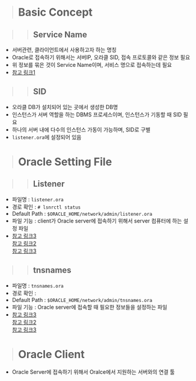 > # Basic Concept

>> ## Service Name

- 서버관련, 클라이언트에서 사용하고자 하는 명칭
- Oracle로 접속하기 위해서는 서버IP, 오라클 SID, 접속 프로토콜와 같은 정보 필요
- 위 정보를 묶은 것이 Service Name이며, 서비스 명으로 접속하는데 필요
- [참고 링크1](https://sk-christine.tistory.com/22)

>> ## SID

- 오라클 DB가 설치되어 있는 곳에서 생성한 DB명
- 인스턴스가 서버 역할을 하는 DBMS 프로세스이며, 인스턴스가 기동할 때 SID 필요
- 하나의 서버 내에 다수의 인스턴스 가동이 가능하며, SID로 구별
- `listener.ora`에 설정되어 있음

> # Oracle Setting File

>> ## Listener

- 파일명 : `listener.ora`
- 경로 확인 : `# lsnrctl status`
- Default Path : `$ORACLE_HOME/network/admin/listener.ora`
- 파일 기능 : client가 Oracle server에 접속하기 위해서 server 컴퓨터에 하는 설정 파일
- [참고 링크3](https://sarc.io/index.php/oracledatabase/186-2014-06-10-01-33-05)<br />[참고 링크2](https://docs.oracle.com/database/121/NETRF/listener.htm#NETRF400)<br />[참고 링크3](https://positivemh.tistory.com/563)

>> ## tnsnames

- 파일명 : `tnsnames.ora`
- 경로 확인 :
- Default Path : `$ORACLE_HOME/network/admin/tnsnames.ora`
- 파일 기능 : Oracle server에 접속할 때 필요한 정보들을 설정하는 파일
- [참고 링크3](https://sarc.io/index.php/oracledatabase/186-2014-06-10-01-33-05)<br />[참고 링크2](https://docs.oracle.com/database/121/NETRF/listener.htm#NETRF400)<br />[참고 링크3](https://positivemh.tistory.com/563)

> # Oracle Client

- Oracle Server에 접속하기 위해서 Oralce에서 지원하는 서버와의 연결 툴
